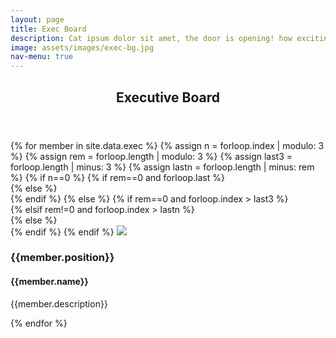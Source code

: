 ```yaml
---
layout: page
title: Exec Board
description: Cat ipsum dolor sit amet, the door is opening! how exciting oh, it's you, meh. Brown cats with pink ears. Steal the warm chair right after you get up meoooow damn that dog pretend you want to go out but then don't. Kitty power you call this cat food yet fall asleep upside-down. 
image: assets/images/exec-bg.jpg
nav-menu: true
---
```


<link rel="stylesheet" src="{{ "/assets/css/exec.css" | absolute_url }}" />
<div id="main" class="alt">
<section id="one">
	<div class="inner">
		<header class="major">
			<h1>Executive Board</h1>
		</header>
        <div class="row">
            {% for member in site.data.exec %}
            {% assign n = forloop.index | modulo: 3 %}
            {% assign rem = forloop.length | modulo: 3 %}
            {% assign last3 = forloop.length | minus: 3 %}
            {% assign lastn = forloop.length | minus: rem %}
                {% if n==0 %}
                {% if rem==0 and forloop.last %}
                <div class="4u$ 12u$(small) exec-box last-row">
                {% else %}
                <div class="4u$ 12u$(small) exec-box">
                {% endif %}
                {% else %}
                {% if rem==0 and forloop.index > last3 %}
                <div class="4u 12u$(small) exec-box last-row">
                {% elsif rem!=0 and forloop.index > lastn %}
                <div class="4u 12u$(small) exec-box last-row">
                {% else %}
                <div class="4u 12u$(small) exec-box">
                {% endif %}
                {% endif %}
                <span class="image fit"><img src="{{ member.image | absolute_url }}" class="exec-image"/></span>
                <h3>{{member.position}}</h3>
                <h4>{{member.name}}</h4>
                <p>{{member.description}}</p>
            </div>
            {% endfor %}
        </div>
    </div>
</section>
<script>
    function resizeHandler(){
        var images = document.getElementsByClassName("exec-image");
        for(var i=0; i<images.length; i++)
        {
            var w = images[i].clientWidth;
            images[i].style.height = w+"px";
        }
    }
    
    window.addEventListener('resize', resizeHandler);
    window.addEventListener('load', resizeHandler);
</script>
</div>